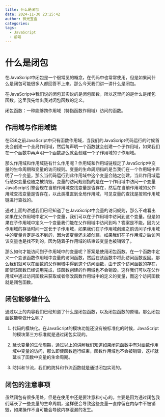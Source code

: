 ```yaml
---
title: 什么是闭包
date: 2024-11-30 23:25:42
author: 微光宝盒
categories:
tags:
  - JavaScript
  - 前端
---
```


# 什么是闭包

在JavaScript中闭包是一个很常见的概念，在代码中也常常使用，但是如果问什么是闭包可能很多人都回答不上来。那么今天我们讲一讲什么是闭包。

在JavaScript中我们说的闭包其实说的是闭包函数，所以这里问的是什么是闭包函数。这里我先给出我对闭包函数的定义。

闭包函数：一种能够跨作用域（特指函数作用域）访问的函数。

## 作用域与作用域链

在ES6之前JavaScript中只有函数作用域，当我们的JavaScript代码运行的时候首先会创建一个全局作用域，然后每声明一个函数就会创建一个子作用域，如果我们在一个函数中再声明一个函数那么就会创建一个子作用域的子作用域。

那么作用域和作用域链有什么作用呢？作用域和作用域链规定了JavaScript中变量的生命周期和变量的访问规则。变量的生命周期指的是当我们在一个作用域中声明了一个变量，那么当代码运行到此作用域中这个变量会随之创建，当此作用域运行结束变量也随之被销毁。变量的访问规则指的是在一个作用域中访问一个变量JavaScript引擎会现在当前作用域查找变量是否存在，然后在当前作用域的父作用域查找变量是否存在，以此类推直到全局作用域，可见变量的查找是按照作用域链进行查找的。

通过上面的讲述我们已经知道了在JavaScript中变量的访问规则，那么不难看出如果在父作用域中定义一个变量，我们可以在子作用域中访问到这个变量。但是如果在子作用域中定义一个变量我们能在父作用域中访问到吗？答案是不能，因为父作用域的存活时间一定长于子作用域，如果我们在子作用域创建之前访问子作用域中的变量肯定是找不到的，因为该变量还未被创建，如果我们在子作用域之后访问该变量也是找不到的，因为随着子作用域的结束该变量也被销毁了。

那么如何才能访问到子作用域中的变量呢？答案是使用闭包函数。在一个函数中定义一个变该函数作用域中变量的访问函数，然后在该函数中将此访问函数返回。那么我们就可以在函数的父作用域中得到这个访问函数，由于这个访问函数的存在，即使该函数已经调用完成，该函数创建的作用域也不会销毁。这样我们可以在父作用域中通过访问函数来获取或者修改函数作用域中的定义的变量，而这个访问函数就是闭包函数。

## 闭包能够做什么

通过以上的内容我们已经知道了什么是闭包函数，以及闭包函数的原理。那么闭包函数能够做什么呢？

1. 代码的模块化。在JavaScript的模块功能还没有被标准化的时候，JavaScript的模块第三方标准就是通过闭包实现的。

2. 延长变量的生命周期，通过以上的讲解我们知道如果闭包函数中有对函数作用域中变量的访问，那么即使函数运行结束，函数作用域也不会被销毁，这样就延长了函数中变量的生命周期。

3. 防抖和节流，我们的防抖和节流函数就是通过闭包实现的。

## 闭包的注意事项

虽然闭包有很多用处，但是在使用中还是要注意和小心的。主要是因为通过闭包我们延长了一些变量的生命周期，这样便会导致这些变量一直停留在内存中不被销毁，如果操作不当可能会导致内存泄漏的发生。
